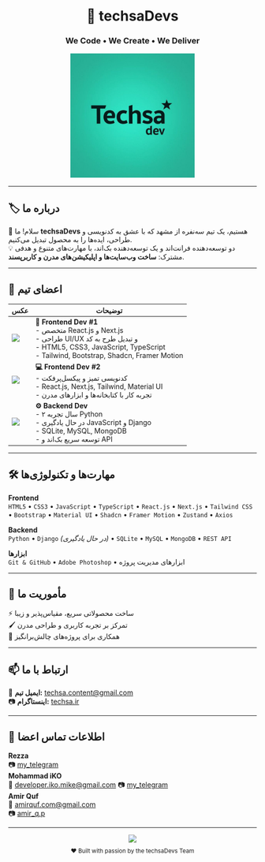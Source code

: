 <div align="center">

# 🚀 techsaDevs

### We Code • We Create • We Deliver

</div>



<div align="center">
  <img src="./techsaDevs.jpg" alt="techsaDevs Logo" width="50%" />
</div>

---

## 🏷 درباره ما
👋 سلام! ما **techsaDevs** هستیم، یک تیم سه‌نفره از مشهد که با عشق به کدنویسی و طراحی، ایده‌ها را به محصول تبدیل می‌کنیم.  
💡 دو توسعه‌دهنده فرانت‌اند و یک توسعه‌دهنده بک‌اند، با مهارت‌های متنوع و هدفی مشترک: **ساخت وب‌سایت‌ها و اپلیکیشن‌های مدرن و کاربرپسند**.

---

## 👥 اعضای تیم

| عکس | توضیحات |
|------|---------|
| <img src="./type.gif" width="100"/>  | **🎨 Frontend Dev #1**<br>- متخصص React.js و Next.js<br>- طراحی UI/UX و تبدیل طرح به کد<br>- HTML5, CSS3, JavaScript, TypeScript<br>- Tailwind, Bootstrap, Shadcn, Framer Motion |
| <img src="https://media.giphy.com/media/WUlplcMpOCEmTGBtBW/giphy.gif" width="100"/> | **💻 Frontend Dev #2**<br>- کدنویسی تمیز و پیکسل‌پرفکت<br>- React.js, Next.js, Tailwind, Material UI<br>- تجربه کار با کتابخانه‌ها و ابزارهای مدرن |
| <img src="https://media.giphy.com/media/L8K62iTDkzGX6/giphy.gif" width="100"/> | **⚙ Backend Dev**<br>- ۲ سال تجربه Python<br>- در حال یادگیری JavaScript و Django<br>- SQLite, MySQL, MongoDB<br>- توسعه سریع بک‌اند و API |

---

## 🛠 مهارت‌ها و تکنولوژی‌ها

**Frontend**  
`HTML5` • `CSS3` • `JavaScript` • `TypeScript` • `React.js` • `Next.js` • `Tailwind CSS` • `Bootstrap` • `Material UI` • `Shadcn` • `Framer Motion` • `Zustand` • `Axios`

**Backend**  
`Python` • `Django` *(در حال یادگیری)* • `SQLite` • `MySQL` • `MongoDB` • `REST API`

**ابزارها**  
`Git & GitHub` • `Adobe Photoshop` • ابزارهای مدیریت پروژه

---

## 🎯 مأموریت ما
⚡ ساخت محصولاتی سریع، مقیاس‌پذیر و زیبا  
🖌 تمرکز بر تجربه کاربری و طراحی مدرن  
🤝 همکاری برای پروژه‌های چالش‌برانگیز  

---

## 📫 ارتباط با ما
📧 **ایمیل تیم:** techsa.content@gmail.com  
📷 **اینستاگرام:** [techsa.ir](https://instagram.com/techsa.ir)  

---

## 📌 اطلاعات تماس اعضا
**Rezza**  
📷 [my_telegram](@reezaaaz)  
**Mohammad iKO**  
📧 developer.iko.mike@gmail.com
📷 [my_telegram](@DevMiko)  
**Amir Quf**  
📧 amirquf.com@gmail.com  
📷 [amir_q.p](https://instagram.com/amir_q.p)  

---

<div align="center">
  <img src="https://media.giphy.com/media/l0MYt5jPR6QX5pnqM/giphy.gif" width="250" />
  <br/>
  <sub>❤️ Built with passion by the techsaDevs Team</sub>
</div>
